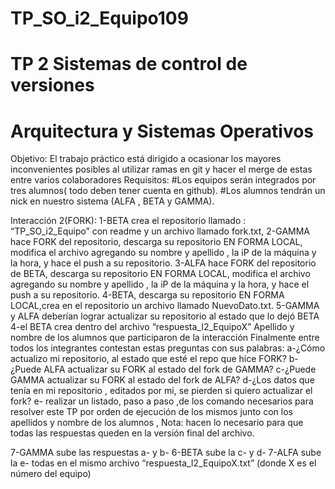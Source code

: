 # TP_SO_i2_Equipo109

# TP 2 Sistemas de control de versiones
# Arquitectura y Sistemas Operativos

Objetivo:
El trabajo práctico está dirigido a ocasionar los mayores inconvenientes posibles al utilizar ramas en git y hacer el merge de estas entre varios colaboradores 
Requisitos:
#Los equipos serán integrados por tres alumnos( todo deben tener cuenta en github).
#Los alumnos tendrán un nick en nuestro sistema (ALFA , BETA y GAMMA).

Interacción 2(FORK):
1-BETA crea el repositorio llamado : “TP_SO_i2_Equipo” con readme y un archivo llamado fork.txt,
2-GAMMA hace FORK del repositorio, descarga su repositorio EN FORMA LOCAL, modifica el archivo agregando su nombre y apellido , la iP de la máquina y la hora, y hace el push a
su repositorio.
3-ALFA hace FORK del repositorio de BETA, descarga su repositorio EN FORMA LOCAL, modifica el archivo agregando su nombre y apellido , la iP de la máquina y la hora, y hace
el push a su repositorio.
4-BETA, descarga su repositorio EN FORMA LOCAL,crea en el repositorio un archivo llamado NuevoDato.txt.
5-GAMMA y ALFA deberían lograr actualizar su repositorio al estado que lo dejó BETA
4-el BETA crea dentro del archivo “respuesta_I2_EquipoX” Apellido y nombre de los alumnos que participaron de la interacción
Finalmente entre todos los integrantes contestan estas preguntas con sus palabras:
a-¿Cómo actualizo mi repositorio, al estado que esté el repo que hice FORK?
b-¿Puede ALFA actualizar su FORK al estado del fork de GAMMA?
c-¿Puede GAMMA actualizar su FORK al estado del fork de ALFA?
d-¿Los datos que tenía en mi repositorio , editados por mi, se pierden si quiero actualizar el fork?
e- realizar un listado, paso a paso ,de los comando necesarios para resolver este TP por
orden de ejecución de los mismos junto con los apellidos y nombre de los alumnos ,
Nota: hacen lo necesario para que todas las respuestas queden en la versión final del
archivo.

7-GAMMA sube las respuestas a- y b-
6-BETA sube la c- y d-
7-ALFA sube la e-
todas en el mismo archivo “respuesta_I2_EquipoX.txt” (donde X es el número del
equipo)
